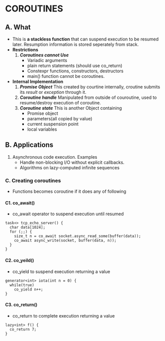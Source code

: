 # COROUTINES
## A. What
- This is **a stackless function** that can suspend execution to be resumed later. Resumption information is stored seperately from stack.
- **Restrictions**
  1. ***Coroutines cannot Use***
     - Variadic arguments
     - plain return statements (should use co_return)
     - Constexpr functions, constructors, destructors
     - main() function cannot be coroutines.
- **Internal Implementation**
  1. ***Promise Object*** This created by courtine internally, croutine submits its *result* or *exception* through it.
  2. ***Coroutine handle*** Manipulated from outside of couroutine, used to resume/destroy execution of coroutine.
  3. ***Coroutine state*** This is another Object containing
     - Promise object
     - parameters(all copied by value)
     - current suspension point
     - local variables
     
## B. Applications
1. Asynchronous code execution. Examples
   - Handle non-blocking I/O without explicit callbacks.
   - Algorithms on lazy-computed infinite sequences

### C. Creating coroutines
- Functions becomes coroutine if it does any of following
#### C1. co_await()
- co_await operator to suspend execution until resumed
```
task<> tcp_echo_server() {
  char data[1024];
  for (;;) {
    size_t n = co_await socket.async_read_some(buffer(data));
    co_await async_write(socket, buffer(data, n));
  }
}
```
#### C2. co_yeild()
- co_yield to suspend execution returning a value
```
generator<int> iota(int n = 0) {
  while(true)
    co_yield n++;
}
```
#### C3. co_return()
- co_return to complete execution returning a value
```
lazy<int> f() {
  co_return 7;
}
```
